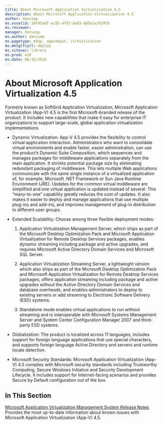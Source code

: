 ```yaml
---
title: About Microsoft Application Virtualization 4.5
description: About Microsoft Application Virtualization 4.5
author: dansimp
ms.assetid: 39f45a6f-ac55-4fd7-8a83-865e1a7034f8
ms.reviewer: 
manager: dansimp
ms.author: dansimp
ms.pagetype: mdop, appcompat, virtualization
ms.mktglfcycl: deploy
ms.sitesec: library
ms.prod: w10
ms.date: 06/16/2016
---
```



# About Microsoft Application Virtualization 4.5


Formerly known as SoftGrid Application Virtualization, Microsoft Application Virtualization (App-V) 4.5 is the first Microsoft-branded release of the product. It includes new capabilities that make it easy for enterprise IT organizations to support large-scale, global application virtualization implementations.

-   Dynamic Virtualization: App-V 4.5 provides the flexibility to control virtual application interaction. Administrators who want to consolidate virtual environments and enable faster, easier administration, can use the product’s Dynamic Suite Composition, which sequences and manages packages for middleware applications separately from the main application. It shrinks potential package size by eliminating redundant packaging of middleware. This lets multiple Web applications communicate with the same single instance of a virtualized application of, for example, Microsoft .NET Framework or Sun Java Runtime Environment (JRE). Updates for the common virtual middleware are simplified and one virtual application is updated instead of several. This “many-to-one” capability greatly reduces the cost of updates. It also makes it easier to deploy and manage applications that use multiple plug-ins and add-ins, and improves management of plug-in distribution to different user groups.

-   Extended Scalability: Choose among three flexible deployment modes:

    1.  Application Virtualization Management Server, which ships as part of the Microsoft Desktop Optimization Pack and Microsoft Application Virtualization for Remote Desktop Services packages, enables dynamic streaming including package and active upgrades, and requires Microsoft Active Directory Domain Services and Microsoft SQL Server.

    2.  Application Virtualization Streaming Server, a lightweight version which also ships as part of the Microsoft Desktop Optimization Pack and Microsoft Application Virtualization for Remote Desktop Services packages, offers application streaming including package and active upgrades without the Active Directory Domain Services and database overheads, and enables administrators to deploy to existing servers or add streaming to Electronic Software Delivery (ESD) systems.

    3.  Standalone mode enables virtual applications to run without streaming and is interoperable with Microsoft Systems Management Server and System Center Configuration Manager 2007 and third-party ESD systems.

-   Globalization: The product is localized across 11 languages, includes support for foreign language applications that use special characters, and supports foreign language Active Directory and servers and runtime locale detection.

-   Microsoft Security Standards: Microsoft Application Virtualization (App-V) 4.5 complies with Microsoft security standards including Trustworthy Computing, Secure Windows Initiative and Security Development Lifecycle. It includes support for Internet-facing scenarios and provides Secure by Default configuration out of the box.

## In This Section


<a href="" id="microsoft-application-virtualization-management-system-release-notes"></a>[Microsoft Application Virtualization Management System Release Notes](microsoft-application-virtualization-management-system-release-notes.md)  
Provides the most up-to-date information about known issues with Microsoft Application Virtualization (App-V) 4.5.

 

 





